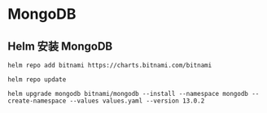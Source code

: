 # MongoDB

## Helm 安装 MongoDB

```shell
helm repo add bitnami https://charts.bitnami.com/bitnami

helm repo update

helm upgrade mongodb bitnami/mongodb --install --namespace mongodb --create-namespace --values values.yaml --version 13.0.2
```
